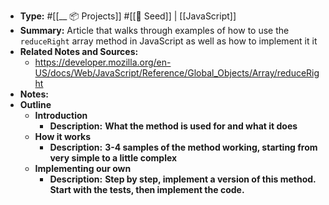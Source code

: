 - **Type:** #[[__ 📦 Projects]] #[[🌱 Seed]] | [[JavaScript]]
- **Summary:** Article that walks through examples of how to use the `reduceRight` array method in JavaScript as well as how to implement it it
- **Related Notes and Sources:**
    - https://developer.mozilla.org/en-US/docs/Web/JavaScript/Reference/Global_Objects/Array/reduceRight
- **Notes:**
- **Outline**
    - **Introduction**
        - **Description:** __What the method is used for and what it does__
    - **How it works**
        - **Description:** __3-4 samples of the method working, starting from very simple to a little complex__
    - **Implementing our own**
        - **Description:** __Step by step, implement a version of this method. Start with the tests, then implement the code.__
